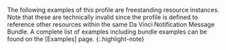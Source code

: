 The following examples of this profile are freestanding resource instances. Note that these are technically invalid since the profile is defined to reference other resources within the same Da Vinci Notification Message Bundle.  A complete list of examples including bundle examples can be found on the [Examples] page.
{:.highlight-note}
